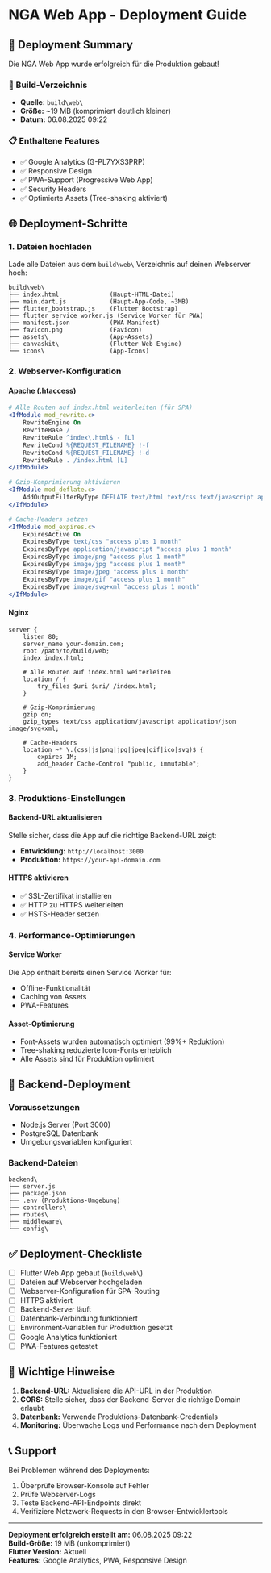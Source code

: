 # NGA Web App - Deployment Guide

## 🚀 Deployment Summary

Die NGA Web App wurde erfolgreich für die Produktion gebaut!

### 📁 Build-Verzeichnis
- **Quelle:** `build\web\`
- **Größe:** ~19 MB (komprimiert deutlich kleiner)
- **Datum:** 06.08.2025 09:22

### 📋 Enthaltene Features
- ✅ Google Analytics (G-PL7YXS3PRP)
- ✅ Responsive Design
- ✅ PWA-Support (Progressive Web App)
- ✅ Security Headers
- ✅ Optimierte Assets (Tree-shaking aktiviert)

## 🌐 Deployment-Schritte

### 1. Dateien hochladen
Lade alle Dateien aus dem `build\web\` Verzeichnis auf deinen Webserver hoch:

```
build\web\
├── index.html              (Haupt-HTML-Datei)
├── main.dart.js            (Haupt-App-Code, ~3MB)
├── flutter_bootstrap.js    (Flutter Bootstrap)
├── flutter_service_worker.js (Service Worker für PWA)
├── manifest.json           (PWA Manifest)
├── favicon.png             (Favicon)
├── assets\                 (App-Assets)
├── canvaskit\              (Flutter Web Engine)
└── icons\                  (App-Icons)
```

### 2. Webserver-Konfiguration

#### Apache (.htaccess)
```apache
# Alle Routen auf index.html weiterleiten (für SPA)
<IfModule mod_rewrite.c>
    RewriteEngine On
    RewriteBase /
    RewriteRule ^index\.html$ - [L]
    RewriteCond %{REQUEST_FILENAME} !-f
    RewriteCond %{REQUEST_FILENAME} !-d
    RewriteRule . /index.html [L]
</IfModule>

# Gzip-Komprimierung aktivieren
<IfModule mod_deflate.c>
    AddOutputFilterByType DEFLATE text/html text/css text/javascript application/javascript application/json
</IfModule>

# Cache-Headers setzen
<IfModule mod_expires.c>
    ExpiresActive On
    ExpiresByType text/css "access plus 1 month"
    ExpiresByType application/javascript "access plus 1 month"
    ExpiresByType image/png "access plus 1 month"
    ExpiresByType image/jpg "access plus 1 month"
    ExpiresByType image/jpeg "access plus 1 month"
    ExpiresByType image/gif "access plus 1 month"
    ExpiresByType image/svg+xml "access plus 1 month"
</IfModule>
```

#### Nginx
```nginx
server {
    listen 80;
    server_name your-domain.com;
    root /path/to/build/web;
    index index.html;

    # Alle Routen auf index.html weiterleiten
    location / {
        try_files $uri $uri/ /index.html;
    }

    # Gzip-Komprimierung
    gzip on;
    gzip_types text/css application/javascript application/json image/svg+xml;
    
    # Cache-Headers
    location ~* \.(css|js|png|jpg|jpeg|gif|ico|svg)$ {
        expires 1M;
        add_header Cache-Control "public, immutable";
    }
}
```

### 3. Produktions-Einstellungen

#### Backend-URL aktualisieren
Stelle sicher, dass die App auf die richtige Backend-URL zeigt:
- **Entwicklung:** `http://localhost:3000`
- **Produktion:** `https://your-api-domain.com`

#### HTTPS aktivieren
- ✅ SSL-Zertifikat installieren
- ✅ HTTP zu HTTPS weiterleiten
- ✅ HSTS-Header setzen

### 4. Performance-Optimierungen

#### Service Worker
Die App enthält bereits einen Service Worker für:
- Offline-Funktionalität
- Caching von Assets
- PWA-Features

#### Asset-Optimierung
- Font-Assets wurden automatisch optimiert (99%+ Reduktion)
- Tree-shaking reduzierte Icon-Fonts erheblich
- Alle Assets sind für Produktion optimiert

## 🔧 Backend-Deployment

### Voraussetzungen
- Node.js Server (Port 3000)
- PostgreSQL Datenbank
- Umgebungsvariablen konfiguriert

### Backend-Dateien
```
backend\
├── server.js
├── package.json
├── .env (Produktions-Umgebung)
├── controllers\
├── routes\
├── middleware\
└── config\
```

## ✅ Deployment-Checkliste

- [ ] Flutter Web App gebaut (`build\web\`)
- [ ] Dateien auf Webserver hochgeladen
- [ ] Webserver-Konfiguration für SPA-Routing
- [ ] HTTPS aktiviert
- [ ] Backend-Server läuft
- [ ] Datenbank-Verbindung funktioniert
- [ ] Environment-Variablen für Produktion gesetzt
- [ ] Google Analytics funktioniert
- [ ] PWA-Features getestet

## 🚨 Wichtige Hinweise

1. **Backend-URL:** Aktualisiere die API-URL in der Produktion
2. **CORS:** Stelle sicher, dass der Backend-Server die richtige Domain erlaubt
3. **Datenbank:** Verwende Produktions-Datenbank-Credentials
4. **Monitoring:** Überwache Logs und Performance nach dem Deployment

## 📞 Support

Bei Problemen während des Deployments:
1. Überprüfe Browser-Konsole auf Fehler
2. Prüfe Webserver-Logs
3. Teste Backend-API-Endpoints direkt
4. Verifiziere Netzwerk-Requests in den Browser-Entwicklertools

---
**Deployment erfolgreich erstellt am:** 06.08.2025 09:22  
**Build-Größe:** 19 MB (unkomprimiert)  
**Flutter Version:** Aktuell  
**Features:** Google Analytics, PWA, Responsive Design
